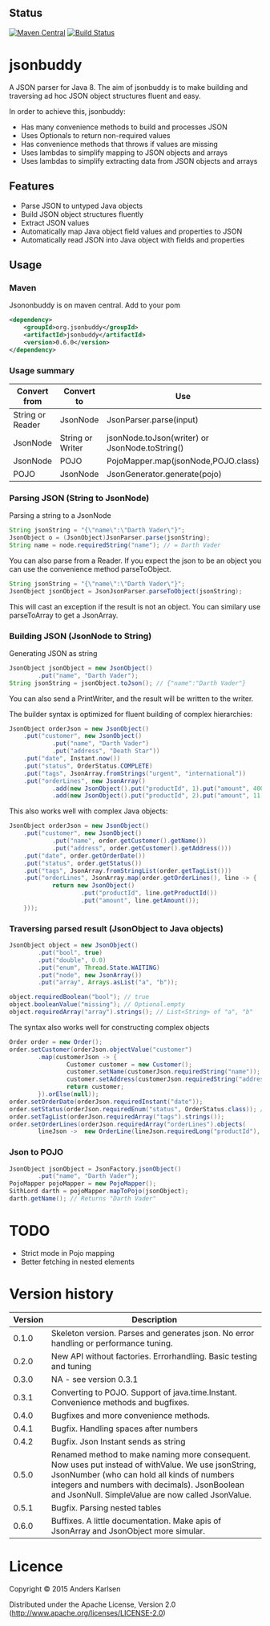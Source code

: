 ## Status
[![Maven Central](https://maven-badges.herokuapp.com/maven-central/org.jsonbuddy/jsonbuddy/badge.svg)](https://maven-badges.herokuapp.com/maven-central/org.jsonbuddy/jsonbuddy)
[![Build Status](https://travis-ci.org/anders88/jsonbuddy.png)](https://travis-ci.org/anders88/jsonbuddy)

# jsonbuddy

A JSON parser for Java 8. The aim of jsonbuddy is to make building
and traversing ad hoc JSON object structures fluent and easy.

In order to achieve this, jsonbuddy:

* Has many convenience methods to build and processes JSON
* Uses Optionals to return non-required values
* Has convenience methods that throws if values are missing
* Uses lambdas to simplify mapping to JSON objects and arrays
* Uses lambdas to simplify extracting data from JSON objects and arrays


## Features

* Parse JSON to untyped Java objects
* Build JSON object structures fluently
* Extract JSON values
* Automatically map Java object field values and properties to JSON
* Automatically read JSON into Java object with fields and properties

## Usage

### Maven

Jsononbuddy is on maven central. Add to your pom
```xml
<dependency>
	<groupId>org.jsonbuddy</groupId>
	<artifactId>jsonbuddy</artifactId>
	<version>0.6.0</version>
</dependency>
```

### Usage summary

Convert from     | Convert to       | Use
-----------------|------------------|--------------------------------------------
String or Reader | JsonNode         | JsonParser.parse(input)
JsonNode         | String or Writer | jsonNode.toJson(writer) or JsonNode.toString()
JsonNode         | POJO             | PojoMapper.map(jsonNode,POJO.class)
POJO             | JsonNode         | JsonGenerator.generate(pojo)

### Parsing JSON (String to JsonNode)

Parsing a string to a JsonNode

```java
String jsonString = "{\"name\":\"Darth Vader\"}";
JsonObject o = (JsonObject)JsonParser.parse(jsonString);
String name = node.requiredString("name"); // = Darth Vader
```

You can also parse from a Reader. If you expect the json to be an object you can use the convenience method parseToObject.

```java
String jsonString = "{\"name\":\"Darth Vader\"}";
JsonObject jsonObject = JsonJsonParser.parseToObject(jsonString);
```

This will cast an exception if the result is not an object. You can similary use parseToArray to get a JsonArray.

### Building JSON (JsonNode to String)

Generating JSON as string

```java
JsonObject jsonObject = new JsonObject()
        .put("name", "Darth Vader");
String jsonString = jsonObject.toJson(); // {"name":"Darth Vader"}
```

You can also send a PrintWriter, and the result will be written to the writer.

The builder syntax is optimized for fluent building of complex hierarchies:

```java
JsonObject orderJson = new JsonObject()
    .put("customer", new JsonObject()
            .put("name", "Darth Vader")
            .put("address", "Death Star"))
    .put("date", Instant.now())
    .put("status", OrderStatus.COMPLETE)
    .put("tags", JsonArray.fromStrings("urgent", "international"))
    .put("orderLines", new JsonArray()
            .add(new JsonObject().put("productId", 1).put("amount", 400.5))
            .add(new JsonObject().put("productId", 2).put("amount", 11.5)));
```

This also works well with complex Java objects:

```java
JsonObject orderJson = new JsonObject()
    .put("customer", new JsonObject()
            .put("name", order.getCustomer().getName())
            .put("address", order.getCustomer().getAddress()))
    .put("date", order.getOrderDate())
    .put("status", order.getStatus())
    .put("tags", JsonArray.fromStringList(order.getTagList()))
    .put("orderLines", JsonArray.map(order.getOrderLines(), line -> {
            return new JsonObject()
                    .put("productId", line.getProductId())
                    .put("amount", line.getAmount());
    }));
```


### Traversing parsed result (JsonObject to Java objects)

```java
JsonObject object = new JsonObject()
        .put("bool", true)
        .put("double", 0.0)
        .put("enum", Thread.State.WAITING)
        .put("node", new JsonArray())
        .put("array", Arrays.asList("a", "b"));

object.requiredBoolean("bool"); // true
object.booleanValue("missing"); // Optional.empty
object.requiredArray("array").strings(); // List<String> of "a", "b"
```

The syntax also works well for constructing complex objects

```java
Order order = new Order();
order.setCustomer(orderJson.objectValue("customer")
        .map(customerJson -> {
                Customer customer = new Customer();
                customer.setName(customerJson.requiredString("name"));
                customer.setAddress(customerJson.requiredString("address"));
                return customer;
        }).orElse(null));
order.setOrderDate(orderJson.requiredInstant("date"));
order.setStatus(orderJson.requiredEnum("status", OrderStatus.class)); // TODO
order.setTagList(orderJson.requiredArray("tags").strings());
order.setOrderLines(orderJson.requiredArray("orderLines").objects(
        lineJson ->  new OrderLine(lineJson.requiredLong("productId"), lineJson.requiredDouble("amount"))));
```

### Json to POJO


```java
JsonObject jsonObject = JsonFactory.jsonObject()
        .put("name", "Darth Vader");
PojoMapper pojoMapper = new PojoMapper();
SithLord darth = pojoMapper.mapToPojo(jsonObject);
darth.getName(); // Returns "Darth Vader"
```


# TODO

* Strict mode in Pojo mapping
* Better fetching in nested elements


# Version history

Version | Description
------- | -------------
0.1.0   | Skeleton version. Parses and generates json. No error handling or performance tuning.
0.2.0   | New API without factories. Errorhandling. Basic testing and tuning
0.3.0   | NA - see version 0.3.1
0.3.1   | Converting to POJO. Support of java.time.Instant. Convenience methods and bugfixes.
0.4.0   | Bugfixes and more convenience methods. 
0.4.1   | Bugfix. Handling spaces after numbers
0.4.2   | Bugfix. Json Instant sends as string
0.5.0   | Renamed method to make naming more consequent. Now uses put instead of withValue. We use jsonString, JsonNumber (who can hold all kinds of numbers integers and numbers with decimals). JsonBoolean and JsonNull. SimpleValue are now called JsonValue.
0.5.1   | Bugfix. Parsing nested tables
0.6.0   | Buffixes. A little documentation. Make apis of JsonArray and JsonObject more simular.

# Licence

Copyright © 2015 Anders Karlsen

Distributed under the Apache License, Version 2.0  (http://www.apache.org/licenses/LICENSE-2.0)